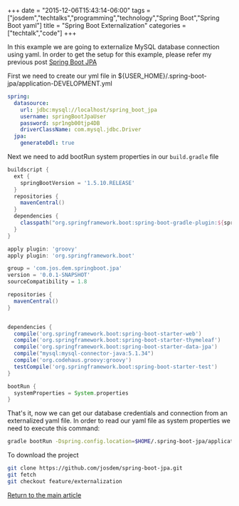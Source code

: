 +++
date = "2015-12-06T15:43:14-06:00"
tags = ["josdem","techtalks","programming","technology","Spring Boot","Spring Boot yaml"]
title = "Spring Boot Externalization"
categories = ["techtalk","code"]
+++

In this example we are going to externalize MySQL database connection using yaml. In order to get the setup for this example, please refer my previous post [Spring Boot JPA](/techtalk/spring/spring_boot_jpa)

First we need to create our yml file in ${USER_HOME}/.spring-boot-jpa/application-DEVELOPMENT.yml

```yaml
spring:
  datasource:
    url: jdbc:mysql://localhost/spring_boot_jpa
    username: springBootJpaUser
    password: spr1ngb00tjp4DB
    driverClassName: com.mysql.jdbc.Driver
  jpa:
    generateDdl: true
```

Next we need to add bootRun system properties in our `build.gradle` file

```groovy
buildscript {
  ext {
    springBootVersion = '1.5.10.RELEASE'
  }
  repositories {
    mavenCentral()
  }
  dependencies {
    classpath("org.springframework.boot:spring-boot-gradle-plugin:${springBootVersion}")
  }
}

apply plugin: 'groovy'
apply plugin: 'org.springframework.boot'

group = 'com.jos.dem.springboot.jpa'
version = '0.0.1-SNAPSHOT'
sourceCompatibility = 1.8

repositories {
  mavenCentral()
}


dependencies {
  compile('org.springframework.boot:spring-boot-starter-web')
  compile('org.springframework.boot:spring-boot-starter-thymeleaf')
  compile('org.springframework.boot:spring-boot-starter-data-jpa')
  compile("mysql:mysql-connector-java:5.1.34")
  compile('org.codehaus.groovy:groovy')
  testCompile('org.springframework.boot:spring-boot-starter-test')
}

bootRun {
  systemProperties = System.properties
}
```

That's it, now we can get our database credentials and connection from an externalized yaml file. In order to read our yaml file as system properties we need to execute this command:

```bash
gradle bootRun -Dspring.config.location=$HOME/.spring-boot-jpa/application-DEVELOPMENT.yml
```

To download the project

```bash
git clone https://github.com/josdem/spring-boot-jpa.git
git fetch
git checkout feature/externalization
```

[Return to the main article](/techtalk/spring)
